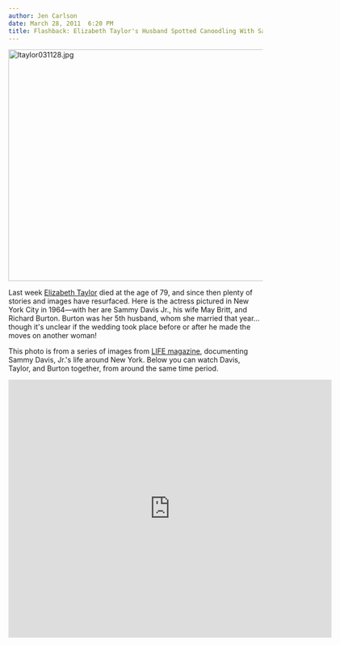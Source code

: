 ```yaml
---
author: Jen Carlson
date: March 28, 2011  6:20 PM
title: Flashback: Elizabeth Taylor's Husband Spotted Canoodling With Sammy Davis, Jr.'s Wife!
---
```


<p><span class="mt-enclosure mt-enclosure-image" style="display: inline;"> <img alt="ltaylor031128.jpg" src="https://web.archive.org/web/20110515213025im_/http://gothamist.com/attachments/arts_jen/ltaylor031128.jpg" width="640" height="458" class="image-none"> </span></p>

<p>Last week <a href="https://web.archive.org/web/20110515213025/http://gothamist.com/2011/03/23/actress_elizabeth_taylor_dead_at_79.php">Elizabeth Taylor</a> died at the age of 79, and since then plenty of stories and images have resurfaced. Here is the actress pictured in New York City in 1964&#x2014;with her are Sammy Davis Jr., his wife May Britt, and Richard Burton. Burton was her 5th husband, whom she married that year... though it&apos;s unclear if the wedding took place before or after he made the moves on another woman!</p>

<p>This photo is from a series of images from <a href="https://web.archive.org/web/20110515213025/http://images.google.com/images?hl=en&amp;biw=1873&amp;bih=821&amp;tbs=isch%3A1&amp;sa=1&amp;q=sammy+davis+ny+source%3Alife&amp;aq=f&amp;aqi=&amp;aql=&amp;oq=">LIFE magazine</a>, documenting Sammy Davis, Jr.&apos;s life around New York. Below you can watch Davis, Taylor, and Burton together, from around the same time period.</p>

<p><iframe title="YouTube video player" width="640" height="510" src="https://web.archive.org/web/20110515213025if_/http://www.youtube.com/embed/TdRLZGLwo6g" frameborder="0" allowfullscreen></iframe></p>